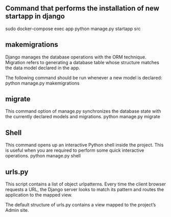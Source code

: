 ## Command that performs the installation of new startapp in django
sudo docker-compose exec app python manage.py startapp src

## makemigrations

Django manages the database operations with the ORM technique. Migration refers to generating a database table whose structure matches the data model declared in the app. 

The following command should be run whenever a new model is declared:
python manage.py makemigrations

## migrate

This command option of manage.py synchronizes the database state with the currently declared models and migrations. 
python manage.py migrate

## Shell

This command opens up an interactive Python shell inside the project. This is useful when you are required to perform some quick interactive operations. 
python manage.py shell

## urls.py

This script contains a list of object urlpatterns. Every time the client browser requests a URL, the Django server looks to match its pattern and routes the application to the mapped view. 

The default structure of urls.py contains a view mapped to the project’s Admin site.